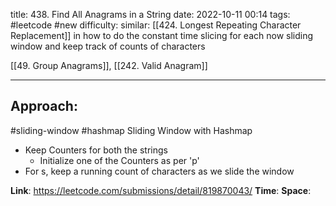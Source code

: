 title: 438. Find All Anagrams in a String
date: 2022-10-11 00:14
tags: #leetcode #new
difficulty:
similar: 
[[424. Longest Repeating Character Replacement]] in how to do the constant time slicing for each now sliding window and keep track of counts of characters

[[49. Group Anagrams]], [[242. Valid Anagram]]

---
## Approach:
#sliding-window #hashmap 
Sliding Window with Hashmap
- Keep Counters for both the strings
	- Initialize one of the Counters as per 'p'
- For s, keep a running count of characters as we slide the window

**Link**: https://leetcode.com/submissions/detail/819870043/
**Time**:
**Space**: